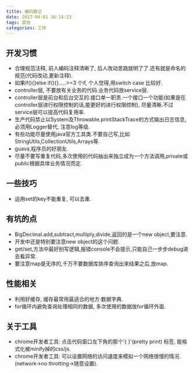 ```yaml
---
title: 编码散记
date: 2017-04-01 16:14:23
tags: 其他
categories: 工作
---
```


## 开发习惯

- 合理规范注释, 前人编码注释清晰了, 后人改动思路就明了了.还有就是命名的规范(代码改动,更新注释).
- 如果if(){}else if(){}.....>=3 个if, 个人觉得,用switch case 比较好.
- controller层, 不要放有关业务的代码.业务代码放service层.
- controller层是前台和后台交互的.接口单一职责.一个接口一个功能(如果是在controller层进行权限控制的话,能更好的进行权限控制), 尽量清晰.不过service层可以提高代码复用率.
- 生产代码禁止以System及Throwable.printStackTrace的方式输出日志信息, 必须用Logger替代, 注意log等级.
- 有些功能尽量使用java官方工具类.不要自己写,比如StringUtils,CollectionUtils,Arrays等.
- guava,程序员的好朋友.
- 尽量不要写重复代码,多次使用的代码抽出来独立成为一个方法调用,private或public根据具体业务情况而定.

## 一些技巧

- 运用set的key不能重复, 可以去重.


## 有坑的点

- BigDecimal.add,subtract,multiply,divide,返回的是一个new object,要注意.
- 开发中还是特别要注意new object的这个问题.
- get/set,方法中最好别写逻辑,报错console不会提示,只能自己一步步debug进去看异常.
- 要注意map是无序的,千万不要数据库排序查询出来结果之后,放map.


## 性能相关
- 利用好缓存, 缓存最常用最适合的地方:数据字典.
- for循环内避免查询处理相同的数据, 多次使用的数据放for循环外面.


## 关于工具

- chrome开发者工具: 点击代码窗口左下角的那个'{ }'(pretty print) 标签, 能格式化被minify掉的css/js.
- chrome开发者工具: 可以设置网络的访问速度来模拟一个网络很慢的情况.(network->no throtting->随意设置).